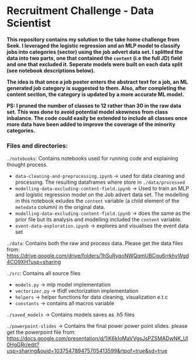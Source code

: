 # Recruitment Challenge - Data Scientist
**This repository contains my solution to the take home challenge from Seek. I leveraged the logistic regression and an MLP model to classify jobs into categories (sector) using the job advert data set. I splitted the data into two parts, one that contained the `content` (i.e the full JD) field and one that excluded it. Seperate models were built on each data split (see notebook descriptions below).**

**The idea is that once a job poster enters the abstract text for a job, an ML generated job category is suggested to them. Also, after completing the content section, the category is updated by a more accurate ML model.**

**PS: I pruned the number of classes to 12 rather than 30 in the raw data set. This was done to avoid potential model skewness from class inbalance. The code could easily be extended to include all classes once more data have been added to improve the coverage of the minority categories.**


### Files and directories:

`./notebooks`: Contains notebooks used for running code and explaining thought process.
- `data-cleaning-and-preprocessing.ipynb` -> used for data cleaning and processing. The resulting dataframes where store in `./data/processed`
- `modelling-data-excluding-content-field.ipynb` -> Used to train an MLP and logistic regression model on the Job advert data set. The modelling in this notebook exludes the `content` variable (a child element of the `metedata` column) in the original data.
- `modelling-data-excluding-content-field.ipynb` -> does the same as the prior file but its analysis and modelling included the `content` variable.
- `event-data-exploration.ipynb` -> explores and visualises the event data set

`./data`: Contains both the raw and process data. Please get the data files from: https://drive.google.com/drive/folders/1hSuRyqoNWQqmUBCgu6rrkhvWgd4CO9XH?usp=sharing

`./src`: Contains all source files

- `models.py` -> mlp model implementation 
- `vectorizer.py` -> tfidf vectorization implementation
- `helpers` -> helper functions for data cleaning, visualization e.t.c
- `constants` -> contains all macros variable

`./saved_models` -> Contains models saves as .h5 files

`./powerpoint-slides` -> Contains the final power power point slides. please get the powerpoint file from: https://docs.google.com/presentation/d/1iK6kIoMaVVgsJsPZSMADwNK_Ul0HgGRr/edit?usp=sharing&ouid=103754789475705413599&rtpof=true&sd=true


